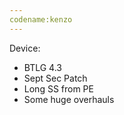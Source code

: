 ```yaml
---
codename:kenzo
---
```


 Device:
* BTLG 4.3
* Sept Sec Patch
* Long SS from PE
* Some huge overhauls

